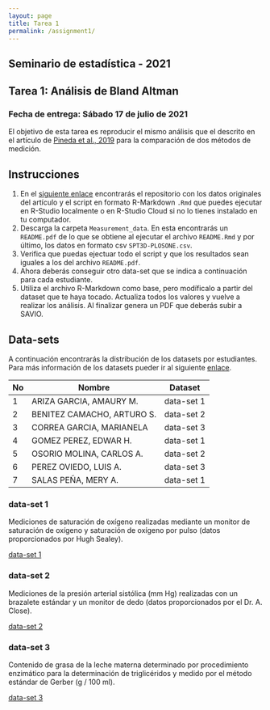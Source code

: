 ```yaml
---
layout: page
title: Tarea 1
permalink: /assignment1/
---
```


## Seminario de estadística - 2021

## Tarea 1: Análisis de Bland Altman

### Fecha de entrega: Sábado 17 de julio de 2021

El objetivo de esta tarea es reproducir el mismo análisis que el descrito en el artículo de [Pineda et al., 2019][pineda] para la comparación de dos métodos de medición.

[pineda]: https://journals.plos.org/plosone/article?id=10.1371/journal.pone.0223623

## Instrucciones

1. En el [siguiente enlace](https://doi.org/10.17605/OSF.IO/YK8U5) encontrarás el repositorio con los datos originales del artículo y el script en formato R-Markdown ``.Rmd`` que puedes ejecutar en R-Studio localmente o en R-Studio Cloud si no lo tienes instalado en tu computador.
2. Descarga la carpeta ``Measurement_data``. En esta encontrarás un ``README.pdf`` de lo que se obtiene al ejecutar el archivo ``README.Rmd`` y por último, los datos en formato csv ``SPT3D-PLOSONE.csv``.
3. Verifica que puedas ejectuar todo el script y que los resultados sean iguales a los del archivo ``README.pdf``.
4. Ahora deberás conseguir otro data-set que se indica a continuación para cada estudiante.
5. Utiliza el archivo R-Markdown como base, pero modíficalo a partir del dataset que te haya tocado. Actualiza todos los valores y vuelve a realizar los análisis. Al finalizar genera un PDF que deberás subir a SAVIO.


## Data-sets

A continuación encontrarás la distribución de los datasets por estudiantes. Para más información de los datasets pueder ir al siguiente [enlace](https://www-users.york.ac.uk/~mb55/datasets/datasets.htm#lancet1).

| No | Nombre                     | Dataset    |
|----|----------------------------|------------|
| 1  | ARIZA GARCIA, AMAURY M.    | data-set 1 |
| 2  | BENITEZ CAMACHO, ARTURO S. | data-set 2 |
| 3  | CORREA GARCIA, MARIANELA   | data-set 3 |
| 4  | GOMEZ PEREZ, EDWAR H.      | data-set 1 |
| 5  | OSORIO MOLINA, CARLOS A.   | data-set 2 |
| 6  | PEREZ OVIEDO, LUIS A.      | data-set 3 |
| 7  | SALAS PEÑA, MERY A.        | data-set 1 |


### data-set 1
Mediciones de saturación de oxígeno realizadas mediante un monitor de saturación de oxígeno y saturación de oxígeno por pulso (datos proporcionados por Hugh Sealey).

[data-set 1](https://www-users.york.ac.uk/~mb55/datasets/sealey.dct)

### data-set 2
Mediciones de la presión arterial sistólica (mm Hg) realizadas con un brazalete estándar y un monitor de dedo (datos proporcionados por el Dr. A. Close).

[data-set 2](https://www-users.york.ac.uk/~mb55/datasets/fingsys.dct)

### data-set 3
Contenido de grasa de la leche materna determinado por procedimiento enzimático para la determinación de triglicéridos y medido por el método estándar de Gerber (g / 100 ml).

[data-set 3](https://www-users.york.ac.uk/~mb55/datasets/milkfat.dct)

<!-- 

## Algorithm outline

1. Generate a Laplacian of Gaussian filter.
2. Build a Laplacian scale space, starting with some initial scale and going for n iterations:
	1. Filter image with scale-normalized Laplacian at current scale.
	2. Save square of Laplacian response for current level of scale space.
	3. Increase scale by a factor k.
3. Perform nonmaximum suppression in scale space.
4. Display resulting circles at their characteristic scales.

## Test images

Here are [four images][link-four-in] to test your code, and [sample output images][link-four-out] for your reference. Keep in mind, though, that your output may look different depending on your threshold, range of scales, and other implementation details. **In addition to the images provided, also run your code on at least four images of your own choosing.**

[link-four-in]: https://www.dropbox.com/s/79hin0kg6r6cu6n/assignment3_images.zip?dl=0
[link-four-out]: https://www.dropbox.com/s/id2h2blkumfp84x/assignment3_sample_output.zip?dl=0

## Detailed instructions

- Don't forget to convert images to grayscale (``rgb2gray`` command) and double (``im2double``).

- For creating the Laplacian filter, use the `fspecial` function (check the options). Pay careful attention to setting the right filter mask size. **Hint:** Should the filter width be odd or even? 

- It is relatively inefficient to repeatedly filter the image with a kernel of increasing size. Instead of increasing the kernel size by a factor of k, you should downsample the image by a factor 1/k. In that case, you will have to upsample the result or do some interpolation in order to find maxima in scale space. **For full credit, you should turn in both implementations: one that increases filter size, and one that downsamples the image.** In your report, list the running times for both versions of the algorithm and discuss differences (if any) in the detector output. For timing, use `tic` and `toc` commands.

	**Hint 1:** think about whether you still need scale normalization when you downsample the image instead of increasing the scale of the filter.
	
	**Hint 2:** For the efficient implementation, pay attention to the interpolation method you're using to upsample the filtered images (see the options of the `imresize` function). What kind of interpolation works best?
	
- You have to choose the initial scale, the factor k by which the scale is multiplied each time, and the number of levels in the scale space. I typically set the initial scale to 2, and use 10 to 15 levels in the scale pyramid. The multiplication factor should depend on the largest scale at which you want regions to be detected.

- You may want to use a three-dimensional array to represent your scale space. It would be declared as follows:

		scale_space = zeros(h,w,n); % [h,w] - dimensions of image, n - number of levels in scale space
- To perform nonmaximum suppression in scale space, you should first do nonmaximum suppression in each 2D slice separately. For this, you may find functions `nlfilter`, `colfilt` or `ordfilt2` useful. Play around with these functions, and try to find the one that works the fastest. To extract the final nonzero values (corresponding to detected regions), you may want to use the find function.

- You also have to set a threshold on the squared Laplacian response above which to report region detections. You should play around with different values and choose one you like best.

- To display the detected regions as circles, you can use [this function][show-circles] (or feel free to search for a suitable MATLAB function or write your own). Hint: Don't forget that there is a multiplication factor that relates the scale at which a region is detected to the radius of the circle that most closely "approximates" the region.

[show-circles]:https://www.dropbox.com/s/kiotkw3q0mijy8y/show_all_circles.m?dl=0

## Helpful resources

- [Sample Harris detector code.](https://www.dropbox.com/s/zj6tk9zbosbulqa/harris.m?dl=0)
- [Blob detection][blob] on Wikipedia.
- D. Lowe, ["Distinctive image features from scale-invariant keypoints,"][lowe] International Journal of Computer Vision, 60 (2), pp. 91-110, 2004. This paper contains details about efficient implementation of a Difference-of-Gaussians scale space.
- T. Lindeberg, ["Feature detection with automatic scale selection,"][lindberg] International Journal of Computer Vision 30 (2), pp. 77-116, 1998. This is advanced reading for those of you who are really interested in the gory mathematical details.

[blob]:https://en.wikipedia.org/wiki/Blob_detection "Blob detection - Wikipedia, the free encyclopedia"
[lowe]:http://www.cs.ubc.ca/~lowe/papers/ijcv04.pdf
[lindberg]:ftp://ftp.nada.kth.se/CVAP/reports/cvap198.pdf

## Grading checklist

As before, you must turn in both your report and your code. Your report will be graded based on the following items:

- The output of your circle detector on all the images (four provided and four of your own choice), together with running times for both the "efficient" and the "inefficient" implementation.
- An explanation of any "interesting" implementation choices that you made.
- An explanation of parameter values you have tried and which ones you found to be optimal.
- Discussion and results of any extensions or bonus features you have implemented.

## Instructions for Submitting the Assignment

Your submission should consist of the following:

- All your MATLAB code and output images in a single zip file. The filename should be **lastname_firstname_a3.zip**.
- A brief report in a single PDF file with all your results and discussion. The filename should be **lastname_firstname_a3.pdf**.


-->
